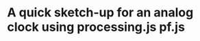 A quick sketch-up for an analog clock using processing.js pf.js
===============================================================
